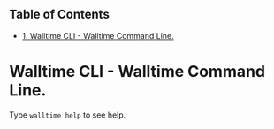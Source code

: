 <div id="table-of-contents">
<h2>Table of Contents</h2>
<div id="text-table-of-contents">
<ul>
<li><a href="#sec-1">1. Walltime CLI - Walltime Command Line.</a></li>
</ul>
</div>
</div>

# Walltime CLI - Walltime Command Line.<a id="sec-1" name="sec-1"></a>

Type `walltime help` to see help.
